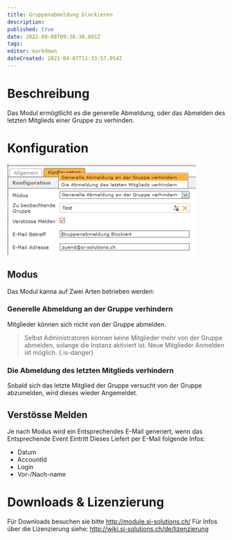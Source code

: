 ```yaml
---
title: Gruppenabmeldung blockieren
description: 
published: true
date: 2022-09-08T09:38:38.891Z
tags: 
editor: markdown
dateCreated: 2021-04-07T11:33:57.054Z
---
```


# Beschreibung
Das Modul ermögtlicht es die generelle Abmeldung, oder das Abmelden des letzten Mitglieds einer Gruppe zu verhinden.

# Konfiguration

![config.png](/uploads/gruppeabmeldung-blockieren/config.png)

## Modus
Das Modul kanna auf Zwei Arten betrieben werden:

### Generelle Abmeldung an der Gruppe verhindern
Mitglieder können sich nicht von der Gruppe abmelden.

> Selbst Administratoren können keine Mitglieder mehr von der Gruppe abmelden, solange die Instanz aktiviert ist.
Neue Mitglieder Anmelden ist möglich.
{.is-danger}

### Die Abmeldung des letzten Mitglieds verhindern
Sobald sich das letzte Mitglied der Gruppe versucht von der Gruppe abzumelden, wird dieses wieder Angemeldet.

## Verstösse Melden
Je nach Modus wird ein Entsprechendes E-Mail generiert, wenn das Entsprechende Event Eintritt
Dieses Liefert per E-Mail folgende Infos:

- Datum
- AccountId
- Login
- Vor-/Nach-name

# Downloads & Lizenzierung
Für Downloads besuchen sie bitte http://module.si-solutions.ch/
Für Infos über die Lizenzierung siehe: http://wiki.si-solutions.ch/de/lizenzierung